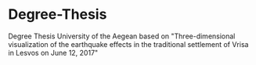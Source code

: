 # Degree-Thesis
Degree Thesis University of the Aegean based on  "Three-dimensional visualization of the earthquake effects in the traditional settlement of Vrisa in Lesvos on June 12, 2017"
